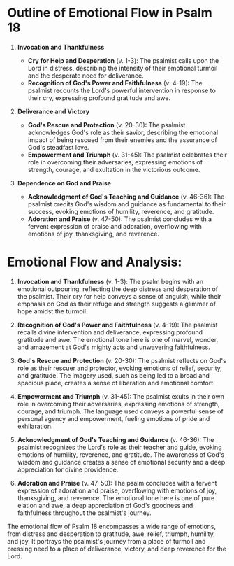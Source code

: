 # Outline of Emotional Flow in Psalm 18

1. **Invocation and Thankfulness**  
   - **Cry for Help and Desperation** (v. 1-3): The psalmist calls upon the Lord in distress, describing the intensity of their emotional turmoil and the desperate need for deliverance.
   - **Recognition of God's Power and Faithfulness** (v. 4-19): The psalmist recounts the Lord's powerful intervention in response to their cry, expressing profound gratitude and awe.

2. **Deliverance and Victory**
   - **God's Rescue and Protection** (v. 20-30): The psalmist acknowledges God's role as their savior, describing the emotional impact of being rescued from their enemies and the assurance of God's steadfast love.
   - **Empowerment and Triumph** (v. 31-45): The psalmist celebrates their role in overcoming their adversaries, expressing emotions of strength, courage, and exultation in the victorious outcome.

3. **Dependence on God and Praise**
   - **Acknowledgment of God's Teaching and Guidance** (v. 46-36): The psalmist credits God's wisdom and guidance as fundamental to their success, evoking emotions of humility, reverence, and gratitude.
   - **Adoration and Praise** (v. 47-50): The psalmist concludes with a fervent expression of praise and adoration, overflowing with emotions of joy, thanksgiving, and reverence.

# Emotional Flow and Analysis:

1. **Invocation and Thankfulness** (v. 1-3): The psalm begins with an emotional outpouring, reflecting the deep distress and desperation of the psalmist. Their cry for help conveys a sense of anguish, while their emphasis on God as their refuge and strength suggests a glimmer of hope amidst the turmoil.

2. **Recognition of God's Power and Faithfulness** (v. 4-19): The psalmist recalls divine intervention and deliverance, expressing profound gratitude and awe. The emotional tone here is one of marvel, wonder, and amazement at God's mighty acts and unwavering faithfulness.

3. **God's Rescue and Protection** (v. 20-30): The psalmist reflects on God's role as their rescuer and protector, evoking emotions of relief, security, and gratitude. The imagery used, such as being led to a broad and spacious place, creates a sense of liberation and emotional comfort.

4. **Empowerment and Triumph** (v. 31-45): The psalmist exults in their own role in overcoming their adversaries, expressing emotions of strength, courage, and triumph. The language used conveys a powerful sense of personal agency and empowerment, fueling emotions of pride and exhilaration.

5. **Acknowledgment of God's Teaching and Guidance** (v. 46-36): The psalmist recognizes the Lord's role as their teacher and guide, evoking emotions of humility, reverence, and gratitude. The awareness of God's wisdom and guidance creates a sense of emotional security and a deep appreciation for divine providence.

6. **Adoration and Praise** (v. 47-50): The psalm concludes with a fervent expression of adoration and praise, overflowing with emotions of joy, thanksgiving, and reverence. The emotional tone here is one of pure elation and awe, a deep appreciation of God's goodness and faithfulness throughout the psalmist's journey.

The emotional flow of Psalm 18 encompasses a wide range of emotions, from distress and desperation to gratitude, awe, relief, triumph, humility, and joy. It portrays the psalmist's journey from a place of turmoil and pressing need to a place of deliverance, victory, and deep reverence for the Lord.